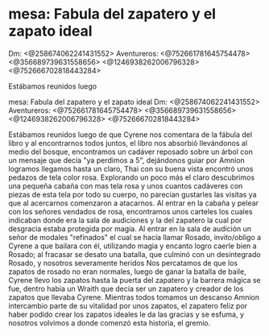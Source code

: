 # mesa: Fabula del zapatero y el zapato ideal
Dm: <@258674062241431552> 
Aventureros: <@752661781645754478> <@356689739631558656> <@1246938262006796328> <@752666702818443284> 

Estábamos reunidos luego 

mesa: Fabula del zapatero y el zapato ideal
Dm: <@258674062241431552> 
Aventureros: <@752661781645754478> <@356689739631558656> <@1246938262006796328> <@752666702818443284> 

Estábamos reunidos luego de que Cyrene nos comentara de la fábula del libro y al encontrarnos todos juntos, el libro nos absorbió llevándonos al medio del bosque, encontramos un cadáver reposado sobre un árbol con un mensaje que decía "ya perdimos a 5", dejándonos guiar por Amnion logramos llegamos hasta un claro, Thai con su buena vista encontró unos pedazos de tela color rosa.
Explorando un poco más el claro descubrimos una pequeña cabaña con mas tela rosa y unos cuantos cadáveres con piezas de esta tela por todo su cuerpo, no parecían gustarles las visitas ya que al acercarnos comenzaron a atacarnos.
Al entrar en la cabaña y pelear con los señores vendados de rosa, encontramos unos carteles los cuales indicaban donde era la sala de audiciones y la del zapatero la cual por desgracia estaba protegida por magia.
Al entrar en la sala de audición un señor de modales "refinados" el cual se hacía llamar Rosado, invito/obligo a Cyrene a que bailara con él, utilizando magia y encanto logro caerle bien a Rosado; al fracasar se desato una batalla, que culminó con un desintegrado Rosado, y nosotros severamente heridos
Nos percatamos de que los zapatos de rosado no eran normales, luego de ganar la batalla de baile, Cyrene llevo los zapatos hasta la puerta del zapatero y la barrera mágica se fue, dentro había un Wraith que decía ser un zapatero y creador de los zapatos que llevaba Cyrene.
Mientras todos tomamos un descanso Amnion intercambio parte de su vitalidad por unos zapatos, el zapatero feliz por haber podido crear los zapatos ideales le da las gracias y se esfuma, y nosotros volvimos a donde comenzó esta historia, el gremio.

